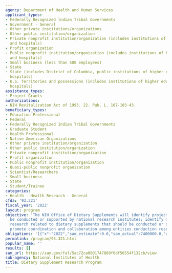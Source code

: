 ```yaml
---
agency: Department of Health and Human Services
applicant_types:
- Federally Recognized lndian Tribal Governments
- Government - General
- Other private institutions/organizations
- Other public institution/organization
- Private nonprofit institution/organization (includes institutions of higher education
  and hospitals)
- Profit organization
- Public nonprofit institution/organization (includes institutions of higher education
  and hospitals)
- Small business (less than 500 employees)
- State
- State (includes District of Columbia, public institutions of higher education and
  hospitals)
- U.S. Territories and possessions (includes institutions of higher education and
  hospitals)
assistance_types:
- Project Grants
authorizations:
- NIH Revitalization Act of 1993. 22. Pub. L. 107-103-43.
beneficiary_types:
- Education Professional
- Federal
- Federally Recognized Indian Tribal Governments
- Graduate Student
- Health Professional
- Native American Organizations
- Other private institution/organization
- Other public institution/organization
- Private nonprofit institution/organization
- Profit organization
- Public nonprofit institution/organization
- Quasi-public nonprofit organization
- Scientist/Researchers
- Small business
- State
- Student/Trainee
categories:
- Health - Health Research - General
cfda: '93.321'
fiscal_year: '2022'
layout: program
objective: 'The NIH Office of Dietary Supplements will identify projects that should
  be conducted or supported by national research institutes; identify multi-disciplinary
  research related to dietary supplements that should be conducted or supported; and
  promote coordination and collaboration among entities conduction research. '
obligations: '[{"x":"2022","sam_estimate":0.0,"sam_actual":7400000.0,"usa_spending_actual":0.0},{"x":"2023","sam_estimate":10700000.0,"sam_actual":0.0,"usa_spending_actual":0.0},{"x":"2024","sam_estimate":10700000.0,"sam_actual":0.0,"usa_spending_actual":0.0}]'
permalink: /program/93.321.html
popular_name: ''
results: []
sam_url: https://sam.gov/fal/5ac72ca0801747889f6df56554f132cb/view
sub-agency: National Institutes of Health
title: Dietary Supplement Research Program
---
```

